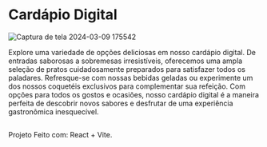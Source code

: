 <h1>Cardápio Digital</h1>

![Captura de tela 2024-03-09 175542](https://github.com/KevynMendes/Cardapio-de-Restaurante/assets/156138743/f5202966-e3eb-41df-9cd7-0a9e740e104e)

Explore uma variedade de opções deliciosas em nosso cardápio digital. De entradas saborosas a sobremesas irresistíveis, oferecemos uma ampla seleção de pratos cuidadosamente preparados para satisfazer todos os paladares. Refresque-se com nossas bebidas geladas ou experimente um dos nossos coquetéis exclusivos para complementar sua refeição. Com opções para todos os gostos e ocasiões, nosso cardápio digital é a maneira perfeita de descobrir novos sabores e desfrutar de uma experiência gastronômica inesquecível.
##
Projeto Feito com: React + Vite.
